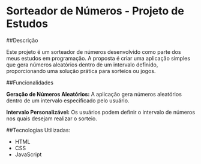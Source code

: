 # Sorteador de Números - Projeto de Estudos

##Descrição

Este projeto é um sorteador de números desenvolvido como parte dos meus estudos em programação. A proposta é criar uma aplicação simples que gera números aleatórios dentro de um intervalo definido, proporcionando uma solução prática para sorteios ou jogos.

##Funcionalidades

**Geração de Números Aleatórios:** A aplicação gera números aleatórios dentro de um intervalo especificado pelo usuário.

**Intervalo Personalizável:** Os usuários podem definir o intervalo de números nos quais desejam realizar o sorteio.

##Tecnologias Utilizadas:

  - HTML
  - CSS
  - JavaScript
